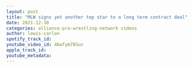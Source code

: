 ```yaml
---
layout: post
title: "MLW signs yet another top star to a long term contract deal"
date: 2021-12-30
categories: alliance-pro-wrestling-network videos
author: lewis-carlan
spotify_track_id: 
youtube_video_id: 4bwfym78Suc
apple_track_id: 
youtube_metadata: 
---
```

